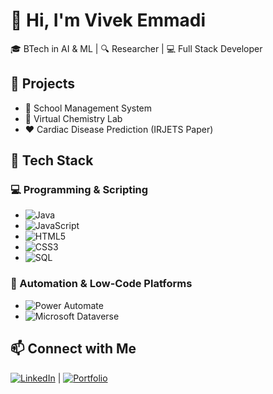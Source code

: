 # 👋 Hi, I'm Vivek Emmadi

🎓 BTech in AI & ML | 🔍 Researcher | 💻 Full Stack Developer

## 🚀 Projects
- 🏫 School Management System
- 🧪 Virtual Chemistry Lab
- ❤️ Cardiac Disease Prediction (IRJETS Paper)

## 🔧 Tech Stack
### 💻 Programming & Scripting
- ![Java](https://img.shields.io/badge/Java-ED8B00?style=flat-square&logo=java&logoColor=white)
- ![JavaScript](https://img.shields.io/badge/JavaScript-F7DF1E?style=flat-square&logo=javascript&logoColor=black)
- ![HTML5](https://img.shields.io/badge/HTML5-E34F26?style=flat-square&logo=html5&logoColor=white)
- ![CSS3](https://img.shields.io/badge/CSS3-1572B6?style=flat-square&logo=css3&logoColor=white)
- ![SQL](https://img.shields.io/badge/SQL-4479A1?style=flat-square&logo=mysql&logoColor=white)

### 🔧 Automation & Low-Code Platforms
- ![Power Automate](https://img.shields.io/badge/Power%20Automate-0066FF?style=flat-square&logo=Microsoft%20Power%20Automate&logoColor=white)
- ![Microsoft Dataverse](https://img.shields.io/badge/Dataverse-742774?style=flat-square&logo=Microsoft%20Dataverse&logoColor=white)

## 📫 Connect with Me
[![LinkedIn](https://img.shields.io/badge/LinkedIn-blue?logo=linkedin&style=for-the-badge)](https://www.linkedin.com/in/viveke3)   | [![Portfolio](https://img.shields.io/badge/My%20Portfolio-Click%20Here-orange?style=for-the-badge&logo=google-chrome)](https://vivekwork.lovable.app/)

